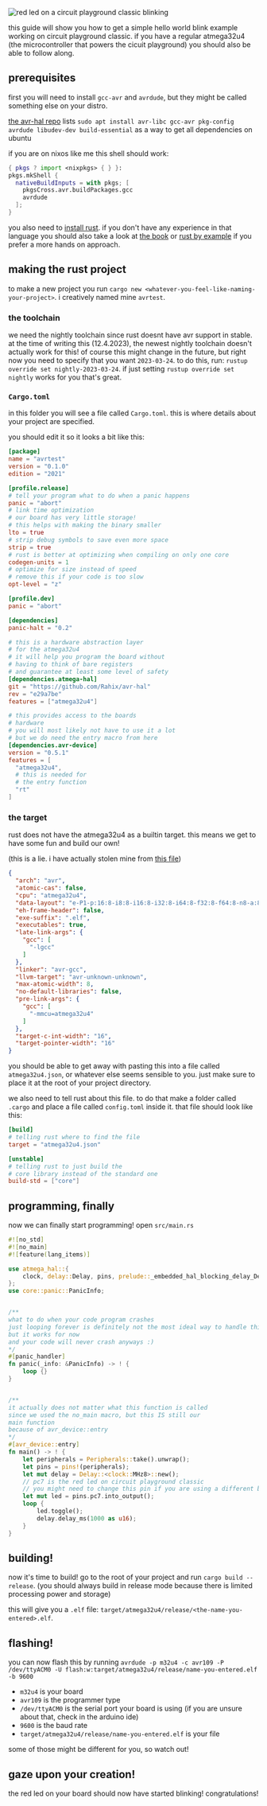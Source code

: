 ![red led on a circuit playground classic blinking](/assets/blink.webp)

this guide will show you how to get a simple hello world blink example working on circuit playground classic.
if you have a regular atmega32u4 (the microcontroller that powers the cicuit playground) you should also be able to follow along.

## prerequisites
first you will need to install `gcc-avr` and `avrdude`, but they might be called something else on your distro.

[the avr-hal repo](https://github.com/Rahix/avr-hal) lists `sudo apt install avr-libc gcc-avr pkg-config avrdude libudev-dev build-essential` as a way to get all dependencies on ubuntu


if you are on nixos like me this shell should work:
```nix
{ pkgs ? import <nixpkgs> { } }:
pkgs.mkShell {
  nativeBuildInputs = with pkgs; [
    pkgsCross.avr.buildPackages.gcc
    avrdude
  ];
}
```

you also need to [install rust](https://www.rust-lang.org/tools/install). if you don't have any experience in that language you should also take a look at [the book](https://doc.rust-lang.org/stable/book/) or [rust by example](https://doc.rust-lang.org/stable/rust-by-example/) if you prefer a more hands on approach.

## making the rust project
to make a new project you run `cargo new <whatever-you-feel-like-naming-your-project>`.
i creatively named mine `avrtest`.

### the toolchain
we need the nightly toolchain since rust doesnt have avr support in stable.
at the time of writing this (12.4.2023), the newest nightly toolchain doesn't actually work for this!
of course this might change in the future, but right now you need to specify that you want
`2023-03-24`.
to do this, run: `rustup override set nightly-2023-03-24`.
if just setting `rustup override set nightly` works for you that's great.

### `Cargo.toml`
in this folder you will see a file called `Cargo.toml`.
this is where details about your project are specified.

you should edit it so it looks a bit like this:
```toml
[package]
name = "avrtest"
version = "0.1.0"
edition = "2021"

[profile.release]
# tell your program what to do when a panic happens
panic = "abort"
# link time optimization
# our board has very little storage!
# this helps with making the binary smaller
lto = true
# strip debug symbols to save even more space
strip = true
# rust is better at optimizing when compiling on only one core
codegen-units = 1
# optimize for size instead of speed
# remove this if your code is too slow
opt-level = "z"

[profile.dev]
panic = "abort"

[dependencies]
panic-halt = "0.2"

# this is a hardware abstraction layer
# for the atmega32u4
# it will help you program the board without
# having to think of bare registers
# and guarantee at least some level of safety
[dependencies.atmega-hal]
git = "https://github.com/Rahix/avr-hal"
rev = "e29a7be"
features = ["atmega32u4"]

# this provides access to the boards
# hardware
# you will most likely not have to use it a lot
# but we do need the entry macro from here
[dependencies.avr-device]
version = "0.5.1"
features = [
  "atmega32u4",
  # this is needed for 
  # the entry function
  "rt"
]
```

### the target
rust does not have the atmega32u4 as a builtin target.
this means we get to have some fun and build our own!

(this is a lie. i have actually stolen mine from [this file](https://raw.githubusercontent.com/Rahix/avr-hal/main/avr-specs/avr-atmega32u4.json))
```json
{
  "arch": "avr",
  "atomic-cas": false,
  "cpu": "atmega32u4",
  "data-layout": "e-P1-p:16:8-i8:8-i16:8-i32:8-i64:8-f32:8-f64:8-n8-a:8",
  "eh-frame-header": false,
  "exe-suffix": ".elf",
  "executables": true,
  "late-link-args": {
    "gcc": [
      "-lgcc"
    ]
  },
  "linker": "avr-gcc",
  "llvm-target": "avr-unknown-unknown",
  "max-atomic-width": 8,
  "no-default-libraries": false,
  "pre-link-args": {
    "gcc": [
      "-mmcu=atmega32u4"
    ]
  },
  "target-c-int-width": "16",
  "target-pointer-width": "16"
}
```
you should be able to get away with pasting this into a file called `atmega32u4.json`, or whatever else seems sensible to you.
just make sure to place it at the root of your project directory.

we also need to tell rust about this file.
to do that make a folder called `.cargo`
and place a file called `config.toml` inside it.
that file should look like this:

```toml
[build]
# telling rust where to find the file
target = "atmega32u4.json"

[unstable]
# telling rust to just build the 
# core library instead of the standard one
build-std = ["core"]
```

## programming, finally
now we can finally start programming!
open `src/main.rs`
```rust
#![no_std]
#![no_main]
#![feature(lang_items)]

use atmega_hal::{
    clock, delay::Delay, pins, prelude::_embedded_hal_blocking_delay_DelayMs, Peripherals,
};
use core::panic::PanicInfo;


/**
what to do when your code program crashes
just looping forever is definitely not the most ideal way to handle this
but it works for now
and your code will never crash anyways :)
*/
#[panic_handler]
fn panic(_info: &PanicInfo) -> ! {
    loop {}
}


/**
it actually does not matter what this function is called
since we used the no_main macro, but this IS still our
main function
because of avr_device::entry
*/
#[avr_device::entry]
fn main() -> ! {
    let peripherals = Peripherals::take().unwrap();
    let pins = pins!(peripherals);
    let mut delay = Delay::<clock::MHz8>::new();
    // pc7 is the red led on circuit playground classic
    // you might need to change this pin if you are using a different board
    let mut led = pins.pc7.into_output();
    loop {
        led.toggle();
        delay.delay_ms(1000 as u16);
    }
}
```

## building!
now it's time to build!
go to the root of your project and run
`cargo build --release`. (you should always build in release mode because there is limited processing power and storage)

this will give you a `.elf` file: `target/atmega32u4/release/<the-name-you-entered>.elf`.

## flashing!
you can now flash this by running
`avrdude -p m32u4 -c avr109 -P /dev/ttyACM0 -U flash:w:target/atmega32u4/release/name-you-entered.elf -b 9600`

- `m32u4` is your board 
- `avr109` is the programmer type
- `/dev/ttyACM0` is the serial port your board is using (if you are unsure about that, check in the arduino ide)
- `9600` is the baud rate
- `target/atmega32u4/release/name-you-entered.elf` is your file

some of those might be different for you, so watch out!

## gaze upon your creation!
the red led on your board should now have started blinking!
congratulations!
